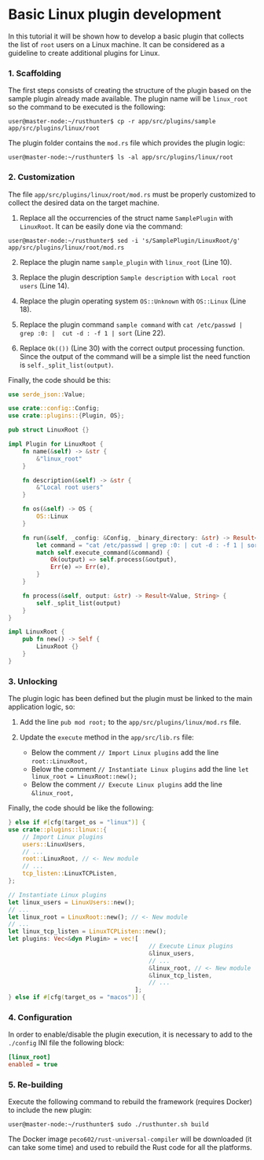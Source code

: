 # Basic Linux plugin development

In this tutorial it will be shown how to develop a basic plugin that collects the list of `root` users on a Linux machine. It can be considered as a guideline to create additional plugins for Linux.

### 1. Scaffolding

The first steps consists of creating the structure of the plugin based on the sample plugin already made available. The plugin name will be `linux_root` so the command to be executed is the following:

```console
user@master-node:~/rusthunter$ cp -r app/src/plugins/sample app/src/plugins/linux/root
```

The plugin folder contains the `mod.rs` file which provides the plugin logic:

```console
user@master-node:~/rusthunter$ ls -al app/src/plugins/linux/root
```

### 2. Customization

The file `app/src/plugins/linux/root/mod.rs` must be properly customized to collect the desired data on the target machine.

1. Replace all the occurrencies of the struct name `SamplePlugin` with `LinuxRoot`. It can be easily done via the command:

```console
user@master-node:~/rusthunter$ sed -i 's/SamplePlugin/LinuxRoot/g' app/src/plugins/linux/root/mod.rs
```

2. Replace the plugin name `sample_plugin` with `linux_root` (Line 10).

3. Replace the plugin description `Sample description` with `Local root users` (Line 14).

4. Replace the plugin operating system `OS::Unknown` with `OS::Linux` (Line 18).

5. Replace the plugin command `sample command` with `cat /etc/passwd | grep :0: |  cut -d : -f 1 | sort` (Line 22).

6. Replace `Ok(())` (Line 30) with the correct output processing function. Since the output of the command will be a simple list the need function is `self._split_list(output)`.

Finally, the code should be this:

```rust
use serde_json::Value;

use crate::config::Config;
use crate::plugins::{Plugin, OS};

pub struct LinuxRoot {}

impl Plugin for LinuxRoot {
    fn name(&self) -> &str {
        &"linux_root" 
    }

    fn description(&self) -> &str {
        &"Local root users"
    }

    fn os(&self) -> OS {
        OS::Linux
    }

    fn run(&self, _config: &Config, _binary_directory: &str) -> Result<Value, String> {
        let command = "cat /etc/passwd | grep :0: | cut -d : -f 1 | sort";
        match self.execute_command(&command) {
            Ok(output) => self.process(&output),
            Err(e) => Err(e),
        }
    }

    fn process(&self, output: &str) -> Result<Value, String> {
        self._split_list(output)
    }
}

impl LinuxRoot {
    pub fn new() -> Self {
        LinuxRoot {}
    }
}
```

### 3. Unlocking

The plugin logic has been defined but the plugin must be linked to the main application logic, so:

1. Add the line `pub mod root;` to the `app/src/plugins/linux/mod.rs` file.

2. Update the `execute` method in the `app/src/lib.rs` file:

    - Below the comment `// Import Linux plugins` add the line `root::LinuxRoot,`
    - Below the comment `// Instantiate Linux plugins` add the line `let linux_root = LinuxRoot::new();`
    - Below the comment `// Execute Linux plugins` add the line `&linux_root,`

Finally, the code should be like the following:

```rust
} else if #[cfg(target_os = "linux")] {
use crate::plugins::linux::{
    // Import Linux plugins
    users::LinuxUsers,
    // ...
    root::LinuxRoot, // <- New module
    // ...
    tcp_listen::LinuxTCPListen,
};

// Instantiate Linux plugins
let linux_users = LinuxUsers::new();
// ...
let linux_root = LinuxRoot::new(); // <- New module
// ...
let linux_tcp_listen = LinuxTCPListen::new();
let plugins: Vec<&dyn Plugin> = vec![
                                        // Execute Linux plugins
                                        &linux_users,
                                        // ...
                                        &linux_root, // <- New module
                                        &linux_tcp_listen,
                                        // ...
                                    ];
} else if #[cfg(target_os = "macos")] {
```

### 4. Configuration

In order to enable/disable the plugin execution, it is necessary to add to the `./config` INI file the following block:

```ini
[linux_root]
enabled = true
```

### 5. Re-building

Execute the following command to rebuild the framework (requires Docker) to include the new plugin:

```console
user@master-node:~/rusthunter$ sudo ./rusthunter.sh build
```

The Docker image `peco602/rust-universal-compiler` will be downloaded (it can take some time) and used to rebuild the Rust code for all the platforms.